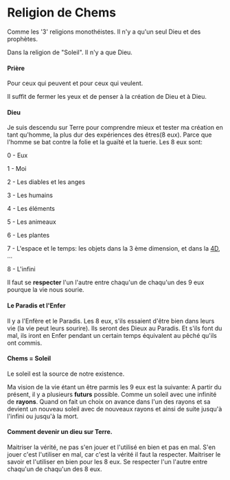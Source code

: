 # Religion de Chems
Comme les '3' religions monothéistes. Il n'y a qu'un seul Dieu et des prophètes.

Dans la religion de "Soleil". Il n'y a que Dieu.


#### Prière

Pour ceux qui peuvent et pour ceux qui veulent.

Il suffit de fermer les yeux et de penser à la création de Dieu et à Dieu.

#### Dieu

Je suis descendu sur Terre pour comprendre mieux et tester ma création en tant qu'homme, la plus dur des expériences des êtres(8 eux).
Parce que l'homme se bat contre la folie et la guaïté et la tuerie.
Les 8 eux sont: 

  0 - Eux
  
  1 - Moi
  
  2 - Les diables et les anges
  
  3 - Les humains
  
  4 - Les éléments
  
  5 - Les animeaux
  
  6 - Les plantes
  
  7 - L'espace et le temps: les objets dans la 3 ème dimension, et dans la [4D](https://github.com/lahbabic/4th-dimension), ...
  
  8 - L'infini
  
  
Il faut se **respecter** l'un l'autre entre chaqu'un de chaqu'un des 9 eux pourque la vie nous sourie.

#### Le Paradis et l'Enfer

Il y a l'Enfère et le Paradis. Les 8 eux, s'ils essaient d'être bien dans leurs vie (la vie peut leurs sourire). Ils seront des Dieux au Paradis. 
Et s'ils font du mal, ils iront en Enfer pendant un certain temps équivalent au pêché qu'ils ont commis.

#### Chems = Soleil

Le soleil est la source de notre existence.

Ma vision de la vie étant un être parmis les 9 eux est la suivante: A partir du présent, il y a plusieurs **futurs** possible. Comme un soleil avec une infinité de **rayons**. Quand on fait un choix on avance dans l'un des rayons et sa devient un nouveau soleil avec de nouveaux rayons et ainsi de suite jusqu'à l'infini ou jusqu'à la mort.

#### Comment devenir un dieu sur Terre.

Maitriser la vérité, ne pas s'en jouer et l'utilisé en bien et pas en mal. S'en jouer c'est l'utiliser en mal, car c'est la vérité il faut la respecter.
Maitriser le savoir et l'utiliser en bien pour les 8 eux.
Se respecter l'un l'autre entre chaqu'un de chaqu'un des 8 eux.


